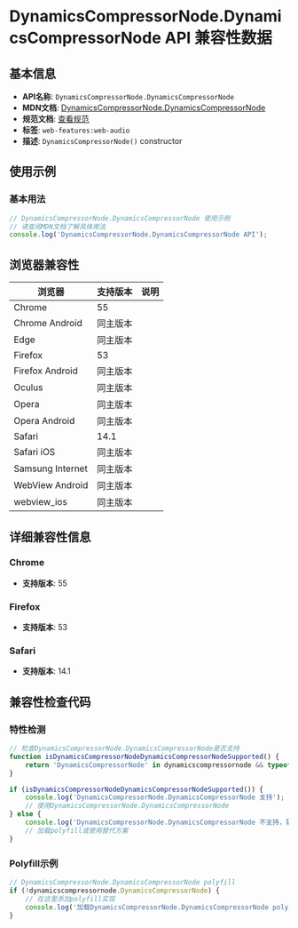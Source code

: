 # DynamicsCompressorNode.DynamicsCompressorNode API 兼容性数据

## 基本信息

- **API名称**: `DynamicsCompressorNode.DynamicsCompressorNode`
- **MDN文档**: [DynamicsCompressorNode.DynamicsCompressorNode](https://developer.mozilla.org/docs/Web/API/DynamicsCompressorNode/DynamicsCompressorNode)
- **规范文档**: [查看规范](https://webaudio.github.io/web-audio-api/#dom-dynamicscompressornode-dynamicscompressornode)
- **标签**: `web-features:web-audio`
- **描述**: `DynamicsCompressorNode()` constructor

## 使用示例

### 基本用法

```javascript
// DynamicsCompressorNode.DynamicsCompressorNode 使用示例
// 请查阅MDN文档了解具体用法
console.log('DynamicsCompressorNode.DynamicsCompressorNode API');
```

## 浏览器兼容性

| 浏览器 | 支持版本 | 说明 |
|--------|----------|------|
| Chrome | 55 |  |
| Chrome Android | 同主版本 |  |
| Edge | 同主版本 |  |
| Firefox | 53 |  |
| Firefox Android | 同主版本 |  |
| Oculus | 同主版本 |  |
| Opera | 同主版本 |  |
| Opera Android | 同主版本 |  |
| Safari | 14.1 |  |
| Safari iOS | 同主版本 |  |
| Samsung Internet | 同主版本 |  |
| WebView Android | 同主版本 |  |
| webview_ios | 同主版本 |  |

## 详细兼容性信息

### Chrome

- **支持版本**: 55

### Firefox

- **支持版本**: 53

### Safari

- **支持版本**: 14.1

## 兼容性检查代码

### 特性检测

```javascript
// 检查DynamicsCompressorNode.DynamicsCompressorNode是否支持
function isDynamicsCompressorNodeDynamicsCompressorNodeSupported() {
    return 'DynamicsCompressorNode' in dynamicscompressornode && typeof dynamicscompressornode.DynamicsCompressorNode === 'function';
}

if (isDynamicsCompressorNodeDynamicsCompressorNodeSupported()) {
    console.log('DynamicsCompressorNode.DynamicsCompressorNode 支持');
    // 使用DynamicsCompressorNode.DynamicsCompressorNode
} else {
    console.log('DynamicsCompressorNode.DynamicsCompressorNode 不支持，需要polyfill');
    // 加载polyfill或使用替代方案
}
```

### Polyfill示例

```javascript
// DynamicsCompressorNode.DynamicsCompressorNode polyfill
if (!dynamicscompressornode.DynamicsCompressorNode) {
    // 在这里添加polyfill实现
    console.log('加载DynamicsCompressorNode.DynamicsCompressorNode polyfill');
}
```

